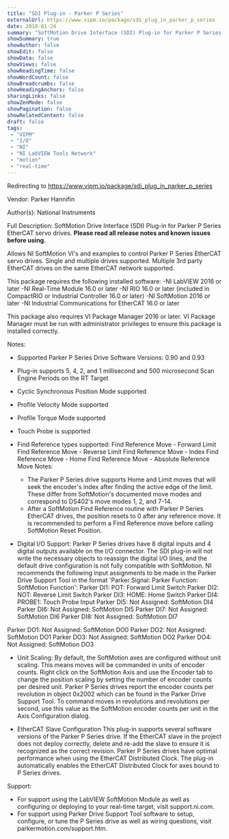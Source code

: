 ```yaml
---
title: "SDI Plug-in - Parker P Series"
externalUrl: https://www.vipm.io/package/sdi_plug_in_parker_p_series
date: 2018-01-24
summary: "SoftMotion Drive Interface (SDI) Plug-in for Parker P Series servo drives."
showSummary: true
showAuthor: false
showEdit: false
showData: false
showViews: false
showReadingTime: false
showWordCount: false
showBreadcrumbs: false
showHeadingAnchors: false
sharingLinks: false
showZenMode: false
showPagination: false
showRelatedContent: false
draft: false
tags:
 - "VIPM"
 - "I/O"
 - "NI"
 - "NI LabVIEW Tools Network"
 - "motion"
 - "real-time"
---
```


Redirecting to https://www.vipm.io/package/sdi_plug_in_parker_p_series

Vendor: Parker Hannifin

Author(s): National Instruments
 
Full Description:
SoftMotion Drive Interface (SDI) Plug-in for Parker P Series EtherCAT servo drives. **Please read all release notes and known issues before using.**

Allows NI SoftMotion VI's and examples to control Parker P Series EtherCAT servo drives. Single and multiple drives supported. Multiple 3rd party EtherCAT drives on the same EtherCAT network supported.

This package requires the following installed software:
-NI LabVIEW 2016 or later
-NI Real-Time Module 16.0 or later
-NI RIO 16.0 or later (included in CompactRIO or Industrial Controller 16.0 or later)
-NI SoftMotion 2016 or later
-NI Industrial Communications for EtherCAT 16.0 or later

This package also requires VI Package Manager 2016 or later.
VI Package Manager must be run with administrator privileges to ensure this package is installed correctly.

Notes:
- Supported Parker P Series Drive Software Versions: 0.90 and 0.93
- Plug-in supports 5, 4, 2, and 1 millisecond and 500 microsecond Scan Engine Periods on the RT Target
- Cyclic Synchronous Position Mode supported
- Profile Velocity Mode supported
- Profile Torque Mode supported
- Touch Probe is supported
- Find Reference types supported:
  Find Reference Move - Forward Limit
  Find Reference Move - Reverse Limit
  Find Reference Move - Index
  Find Reference Move - Home
  Find Reference Move - Absolute
  Reference Move Notes:
  - The Parker P Series drive supports Home and Limit moves that will seek the encoder's index after finding the active edge of the limit. These differ from SoftMotion's documented move modes and correspond to DS402's move modes 1, 2, and 7-14.
  - After a SoftMotion Find Reference routine with Parker P Series EtherCAT drives, the position resets to 0 after any reference move. It is recommended to perform a Find Reference move before calling SoftMotion Reset Position.

- Digital I/O Support:
Parker P Series drives have 8 digital inputs and 4 digital outputs available on the I/O connector. The SDI plug-in will not write the necessary objects to reassign the digital I/O lines, and the default drive configuration is not fully compatible with SoftMotion. NI recommends the following input assignments to be made in the Parker Drive Support Tool in the format 'Parker Signal: Parker Function: SoftMotion Function':
Parker DI1: POT: Forward Limit Switch
Parker DI2: NOT: Reverse Limit Switch
Parker DI3: HOME: Home Switch
Parker DI4: PROBE1: Touch Probe Input
Parker DI5: Not Assigned: SoftMotion DI4
Parker DI6: Not Assigned: SoftMotion DI5
Parker DI7: Not Assigned: SoftMotion DI6
Parker DI8: Not Assigned: SoftMotion DI7

Parker DO1: Not Assigned: SoftMotion DO0
Parker DO2: Not Assigned: SoftMotion DO1
Parker DO3: Not Assigned: SoftMotion DO2
Parker DO4: Not Assigned: SoftMotion DO3

- Unit Scaling:
By default, the SoftMotion axes are configured without unit scaling. This means moves will be commanded in units of encoder counts. Right click on the SoftMotion Axis and use the Encoder tab to change the position scaling by setting the number of encoder counts per desired unit.
Parker P Series drives report the encoder counts per revolution in object 0x2002 which can be found in the Parker Drive Support Tool. To command moves in revolutions and revolutions per second, use this value as the SoftMotion encoder counts per unit in the Axis Configuration dialog.

- EtherCAT Slave Configuration
This plug-in supports several software versions of the Parker P Series drive. If the EtherCAT slave in the project does not deploy correctly, delete and re-add the slave to ensure it is recognized as the correct revision.
Parker P Series drives have optimal performance when using the EtherCAT Distributed Clock. The plug-in automatically enables the EtherCAT Distributed Clock for axes bound to P Series drives.

Support:
- For support using the LabVIEW SoftMotion Module as well as configuring or deploying to your real-time target, visit support.ni.com.
- For support using Parker Drive Support Tool software to setup, configure, or tune the P Series drive as well as wiring questions, visit parkermotion.com/support.htm.